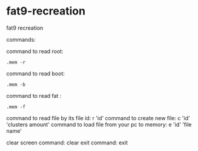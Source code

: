 # fat9-recreation
fat9 recreation

commands:

command to read root:
  
    .mem -r
  
command to read boot:

    .mem -b
  
command to read fat : 
  
    .mem -f

command to read file by its file id: r 'id'
command to create new file: c 'id' 'clusters amount'
command to load file from your pc to memory: e 'id' 'file name'

clear screen command: clear
exit command: exit
